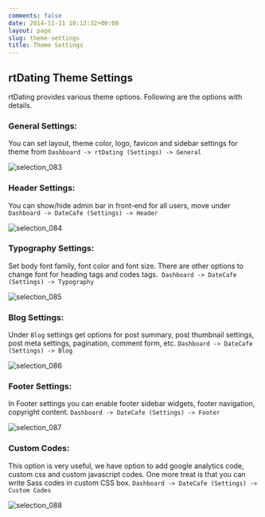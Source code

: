 ```yaml
---
comments: false
date: 2014-11-11 10:12:32+00:00
layout: page
slug: theme-settings
title: Theme Settings
---
```


## rtDating Theme Settings


rtDating provides various theme options. Following are the options with details.


### General Settings:


You can set layout, theme color, logo, favicon and sidebar settings for theme from `Dashboard -> rtDating (Settings) -> General`

![selection_083](https://cloud.githubusercontent.com/assets/1140051/5279863/76287b8e-7b0f-11e4-90ae-b79dbb77b903.png)


### Header Settings:


You can show/hide admin bar in front-end for all users, move under `Dashboard -> DateCafe (Settings) -> Header`

![selection_084](https://cloud.githubusercontent.com/assets/1140051/5279883/9766f0aa-7b0f-11e4-917f-f19d9669f181.png)


### Typography Settings:


Set body font family, font color and font size. There are other options to change font for heading tags and codes tags.  `Dashboard -> DateCafe (Settings) -> Typography`

![selection_085](https://cloud.githubusercontent.com/assets/1140051/5279895/c99ea0ae-7b0f-11e4-9ffe-b80d586322c9.png)



### Blog Settings:


Under `Blog` settings get options for post summary, post thumbnail settings, post meta settings, pagination, comment form, etc. `Dashboard -> DateCafe (Settings) -> Blog`

![selection_086](https://cloud.githubusercontent.com/assets/1140051/5279905/09e67a60-7b10-11e4-8b11-c859dec6065a.png)


### Footer Settings:


In Footer settings you can enable footer sidebar widgets, footer navigation, copyright content. `Dashboard -> DateCafe (Settings) -> Footer`

![selection_087](https://cloud.githubusercontent.com/assets/1140051/5279919/58384b62-7b10-11e4-8ef9-29d090705afb.png)


### Custom Codes:


This option is very useful, we have option to add google analytics code, custom css and custom javascript codes. One more treat is that you can write Sass codes in custom CSS box. `Dashboard -> DateCafe (Settings) -> Custom Codes`

![selection_088](https://cloud.githubusercontent.com/assets/1140051/5279931/80a4f62c-7b10-11e4-9dfd-1910daf964a5.png)
